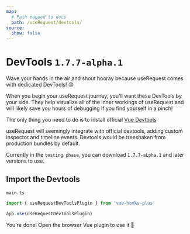 ```yaml
---
map:
  # Path mapped to docs
  path: /useRequest/devtools/
source:
  show: false
---
```


# DevTools `1.7.7-alpha.1`

Wave your hands in the air and shout hooray because useRequest comes with dedicated DevTools! 😍

When you begin your useRequest journey, you'll want these DevTools by your side. They help visualize all of the inner workings of useRequest and will likely save you hours of debugging if you find yourself in a pinch!

The only thing you need to do is to install official [Vue Devtools](https://devtools.vuejs.org/guide/installation.html)

useRequest will seemingly integrate with official devtools, adding custom inspector and timeline events. Devtools would be treeshaken from production bundles by default.

Currently in the `testing phase`, you can download `1.7.7-aLpha.1` and later versions to use.

## Import the Devtools

`main.ts`

```typescript
import { useRequestDevToolsPlugin } from 'vue-hooks-plus'

app.use(useRequestDevToolsPlugin)
```

You're done! Open the browser Vue plugin to use it 🍺
